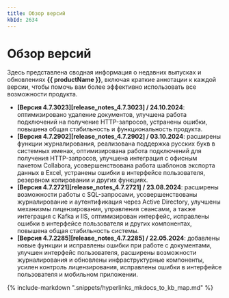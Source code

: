 ```yaml
---
title: Обзор версий
kbId: 2634
---
```


# Обзор версий

Здесь представлена сводная информация о недавних выпусках и обновлениях **{{ productName }}**, включая краткие аннотации к каждой версии, чтобы помочь вам более эффективно использовать все возможности продукта.

- **[Версия 4.7.3023][release_notes_4.7.3023] / 24.10.2024**: оптимизировано удаление документов, улучшена работа подключений на получение HTTP-запросов, устранены ошибки, повышена общая стабильность и функциональность продукта.
- **[Версия 4.7.2902][release_notes_4.7.2902] / 03.10.2024**: расширены функции журналирования, реализована поддержка русских букв в системных именах, оптимизирована работа подключений для получения HTTP-запросов, улучшена интеграция с офисным пакетом Collabora, усовершенствована работа шаблонов экспорта данных в Excel, устранены ошибки в интерфейсе пользователя, резервном копировании и других функциях.
- **[Версия 4.7.2721][release_notes_4.7.2721] / 23.08.2024**: расширены возможности работы с SQL-запросами, усовершенствованы журналирование и аутентификация через Active Directory, улучшены механизмы лицензирования, управления сеансами, а также интеграция с Kafka и IIS, оптимизирован интерфейс, исправлены ошибки в интерфейсе пользователя и других компонентах, повышена общая стабильность системы.
- **[Версия 4.7.2285][release_notes_4.7.2285] / 22.05.2024**: добавлены новые функции и исправлены ошибки при работе с документами, улучшен интерфейс пользователя, расширены возможности журналирования и обновлены инфраструктурные компоненты, усилен контроль лицензирования, исправлены ошибки в интерфейсе пользователя и мобильном приложении.

{% include-markdown ".snippets/hyperlinks_mkdocs_to_kb_map.md" %}
